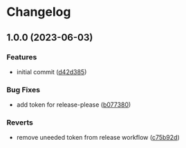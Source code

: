 # Changelog

## 1.0.0 (2023-06-03)


### Features

* initial commit ([d42d385](https://github.com/AlecVision/trpc-sse-adapter/commit/d42d385f433e053f8e28c188676f96fb0314c053))


### Bug Fixes

* add token for release-please ([b077380](https://github.com/AlecVision/trpc-sse-adapter/commit/b077380ed539da3450f6358aac7f3dc7696543e7))


### Reverts

* remove uneeded token from release workflow ([c75b92d](https://github.com/AlecVision/trpc-sse-adapter/commit/c75b92dd73e33ae071097a7a242ec3bf7754d86f))
